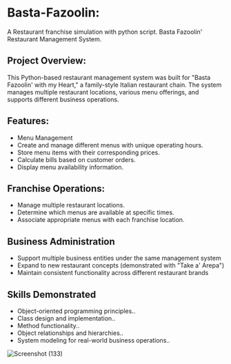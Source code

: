 # Basta-Fazoolin:
A Restaurant franchise simulation with python script.
Basta Fazoolin' Restaurant Management System.

## Project Overview:
This Python-based restaurant management system was built for "Basta Fazoolin' with my Heart," a family-style Italian restaurant chain. The system manages multiple restaurant locations, various menu offerings, and supports different business operations.

## Features:
* Menu Management
* Create and manage different menus with unique operating hours.
* Store menu items with their corresponding prices.
* Calculate bills based on customer orders.
* Display menu availability information.

## Franchise Operations:
* Manage multiple restaurant locations.
* Determine which menus are available at specific times.
* Associate appropriate menus with each franchise location.

## Business Administration
* Support multiple business entities under the same management system
* Expand to new restaurant concepts (demonstrated with "Take a' Arepa")
* Maintain consistent functionality across different restaurant brands

## Skills Demonstrated
* Object-oriented programming principles..
* Class design and implementation..
* Method functionality..
* Object relationships and hierarchies..
* System modeling for real-world business operations..



![Screenshot (133)](https://github.com/user-attachments/assets/19db6c20-f5b1-42ea-a6bd-e5d4bfbcf113)
